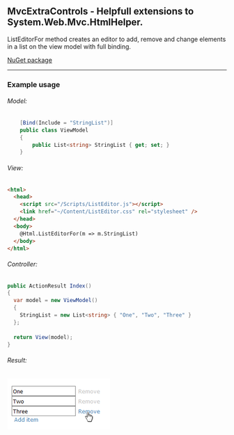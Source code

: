 MvcExtraControls - Helpfull extensions to System.Web.Mvc.HtmlHelper.
--------------------------------------------------------------------

ListEditorFor method creates an editor to add, remove and change elements in a list on the view model with full binding.

[NuGet package](https://www.nuget.org/packages/MvcExtraControls.ListEditor)

* * *
### Example usage

###### Model:
```csharp
    [Bind(Include = "StringList")]
    public class ViewModel
    {
        public List<string> StringList { get; set; }
    }
```

###### View:
```Html
<html>
  <head>
    <script src="/Scripts/ListEditor.js"></script>
    <link href="~/Content/ListEditor.css" rel="stylesheet" />
  </head>
  <body>
    @Html.ListEditorFor(m => m.StringList)
  </body>
</html>
```

###### Controller:
```csharp
public ActionResult Index()
{
  var model = new ViewModel()
  {
    StringList = new List<string> { "One", "Two", "Three" }
  };

  return View(model);
}
```

###### Result:
![Result](https://raw.githubusercontent.com/PeterPalmer/MvcExtraControls/master/Example.png)
